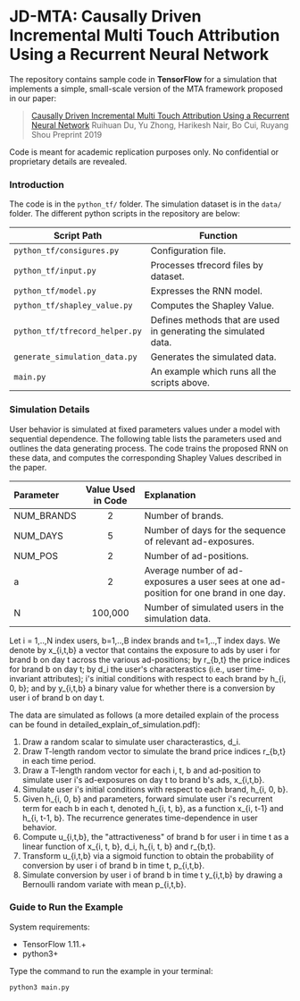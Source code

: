 # JD-MTA: Causally Driven Incremental Multi Touch Attribution Using a Recurrent Neural Network
The repository contains sample code in **TensorFlow** for a simulation that implements a simple, small-scale version of the MTA framework proposed in our paper:
>[Causally Driven Incremental Multi Touch Attribution Using a Recurrent Neural Network](https://arxiv.org/abs/1902.00215)
>Ruihuan Du, Yu Zhong, Harikesh Nair, Bo Cui, Ruyang Shou
>Preprint 2019

Code is meant for academic replication purposes only. No confidential or proprietary details are revealed.

### Introduction

The code is in the `python_tf/` folder. The simulation dataset is in the `data/` folder. The different python scripts in the repository are below:

| Script Path | Function |
|--- | --- |
| `python_tf/consigures.py` | Configuration file. |
| `python_tf/input.py` | Processes tfrecord files by dataset. |
| `python_tf/model.py` | Expresses the RNN model. |
| `python_tf/shapley_value.py` | Computes the Shapley Value. |
| `python_tf/tfrecord_helper.py` | Defines methods that are used in generating the simulated data. |
| `generate_simulation_data.py` | Generates the simulated data. |
| `main.py` | An example which runs all the scripts above. |

### Simulation Details

User behavior is simulated at fixed parameters values under a model with sequential dependence. The following table lists the parameters used and outlines the data generating process. The code trains the proposed RNN on these data, and computes the corresponding Shapley Values described in the paper.

| Parameter | Value Used in Code | Explanation |
| :--- | :---: | :--- |
| NUM_BRANDS | 2 | Number of brands. |
| NUM_DAYS | 5 | Number of days for the sequence of relevant ad-exposures. |
| NUM_POS | 2 | Number of ad-positions. |
| a | 2 | Average number of ad-exposures a user sees at one ad-position for one brand in one day. |
| N | 100,000 | Number of simulated users in the simulation data. |

Let i = 1,..,N index users, b=1,..,B index brands and t=1,..,T index days. We denote by x_{i,t,b} a vector that contains the exposure to ads by user i for brand b on day t across the various ad-positions; by r_{b,t} the price indices for brand b on day t; by d_i the user's characterastics (i.e., user time-invariant attributes); i's initial conditions with respect to each brand by h_{i, 0, b}; and by y_{i,t,b} a binary value for whether there is a conversion by user i of brand b on day t.

The data are simulated as follows (a more detailed explain of the process can be found in detailed_explain_of_simulation.pdf):

1. Draw a random scalar to simulate user characterastics, d_i.
2. Draw T-length random vector to simulate the brand price indices r_{b,t} in each time period.
3. Draw a T-length random vector for each i, t, b and ad-position to simulate user i's ad-exposures on day t to brand b's ads,  x_{i,t,b}.
4. Simulate user i's initial conditions with respect to each brand, h_{i, 0, b}.
5. Given h_{i, 0, b} and parameters, forward simulate user i's recurrent term for each b in each t, denoted h_{i, t, b}, as a function x_{i, t-1} and h_{i, t-1, b}. The recurrence generates time-dependence in user behavior.
6. Compute u_{i,t,b}, the "attractiveness" of brand b for user i in time t as a linear function of x_{i, t, b}, d_i, h_{i, t, b}  and r_{b,t}.
7. Transform u_{i,t,b} via a sigmoid function to obtain the probability of conversion by user i of brand b in time t, p_{i,t,b}.
8. Simulate conversion by user i of brand b in time t y_{i,t,b} by drawing a Bernoulli random variate with mean p_{i,t,b}.

### Guide to Run the Example

System requirements:
* TensorFlow 1.11.+
* python3+

Type the command to run the example in your terminal: 

```markdown
python3 main.py
```
